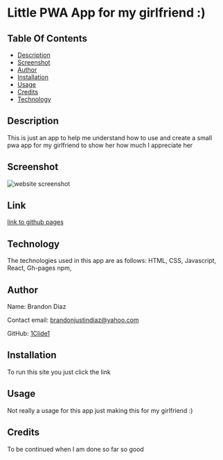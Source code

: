 # Little PWA App for my girlfriend :)

## Table Of Contents

- [Description](#Description)
- [Screenshot](#Screenshot)
- [Author](#Author)
- [Installation](#Installation)
- [Usage](#Usage)
- [Credits](#Credits)
- [Technology](#Technology)

## Description

This is just an app to help me understand how to use and create a small pwa app for my girlfriend to show her how much I appreciate her

## Screenshot

![](?raw=true "website screenshot")

## Link

[link to github pages](https://1clide1.github.io/hearts/)

## Technology

The technologies used in this app are as follows: HTML, CSS, Javascript, React, Gh-pages npm,

## Author

Name: Brandon Diaz

Contact email: brandonjustindiaz@yahoo.com

GitHub: [1Clide1](https://github.com/1Clide1)

## Installation

To run this site you just click the link

## Usage

Not really a usage for this app just making this for my girlfriend :)

## Credits

To be continued when I am done so far so good

